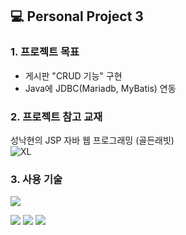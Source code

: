 ## 💻 Personal Project 3
### 1. 프로젝트 목표
* 게시판 "CRUD 기능" 구현
* Java에 JDBC(Mariadb, MyBatis) 연동

### 2. 프로젝트 참고 교재
성낙현의 JSP 자바 웹 프로그래밍 (골든래빗)
</br>
![XL](https://github.com/seokeunpark/Personal_Project4-JSP-MVC2-Board-/assets/145525099/0ba08bc4-bb6c-43a2-91b2-496f227e6cd9)

### 3. 사용 기술
<img src="https://img.shields.io/badge/IntelliJ IDEA-2F8CBB?style=flat-square&logo=IntelliJ IDEA&logoColor=white"></a>

<img src="https://img.shields.io/badge/Java-007396?style=flat-square&logo=Java&logoColor=white"></a>
<img src="https://img.shields.io/badge/MariaDB-1F305F?style=flat-square&logo=MariaDB&logoColor=white"></a>
<img src="https://img.shields.io/badge/Mybatis-FFFC00?style=flat-square&logo=Mybatis&logoColor=white"/></a>
